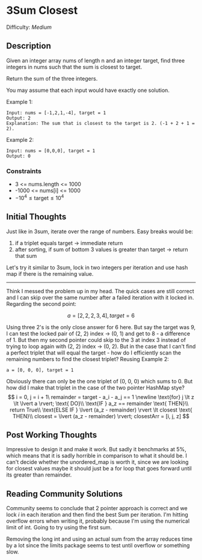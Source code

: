 # 3Sum Closest

Difficulty: *Medium*

## Description

Given an integer array nums of length n and an integer target, find three integers in nums such that the sum is closest to target.

Return the sum of the three integers.

You may assume that each input would have exactly one solution.

Example 1:

```text
Input: nums = [-1,2,1,-4], target = 1
Output: 2
Explanation: The sum that is closest to the target is 2. (-1 + 2 + 1 = 2).
```

Example 2:

```text
Input: nums = [0,0,0], target = 1
Output: 0
```

### Constraints

- 3 <= nums.length <= 1000
- -1000 <= nums[i] <= 1000
- ${-10}^4 \leq \text{target} \leq {10}^4$

## Initial Thoughts

Just like in 3sum, iterate over the range of numbers. Easy breaks would be:

  1. if a triplet equals target -> immediate return
  1. after sorting, if sum of bottom 3 values is greater than target -> return that sum

Let's try it similar to 3sum, lock in two integers per iteration and use hash map if there is the remaining value.

--------------

Think I messed the problem up in my head. The quick cases are still correct and I can skip over the same number after a failed iteration with it locked in.
Regarding the second point:

```math
a = [2, 2, 2, 3, 4], target = 6
```

Using three 2's is the only close answer for 6 here. But say the target was 9, I can test the locked pair of (2, 2) index -> (0, 1) and get to 8 - a difference of 1. But then my second pointer could skip to the 3 at index 3 instead of trying to loop again with (2, 2) index -> (0, 2).
But in the case that I can't find a perfect triplet that will equal the target - how do I efficiently scan the remaining numbers to find the closest triplet?
Reusing Example 2:

```text
a = [0, 0, 0], target = 1
```

Obviously there can only be the one triplet of (0, 0, 0) which sums to 0. But how did I make that triplet in the case of the two pointer HashMap stye?
$$
i = 0, j = i + 1\
remainder = target - a_i - a_j == 1
\newline
\text{for} j \lt z \lt \lvert a \rvert; \text{ DO}\\
\text{IF } a_z == remainder \text{ THEN}\\
return True\\
\text{ELSE IF } \lvert (a_z - remainder) \rvert \lt closest \text{ THEN}\\
closest = \lvert (a_z - remainder) \rvert;
closestArr = [i, j, z]
$$

## Post Working Thoughts

Impressive to design it and make it work. But sadly it benchmarks at 5%, which means that it is sadly horrible in comparison to what it should be.
I can't decide whether the unordered_map is worth it, since we are looking for closest values maybe it should just be a for loop that goes forward until its greater than remainder.

## Reading Community Solutions

Community seems to conclude that 2 pointer approach is correct and we lock $i$ in each iteration and then find the best Sum per iteration.
I'm hitting overflow errors when writing it, probably because I'm using the numerical limit of int. Going to try using the first sum.

Removing the long int and using an actual sum from the array reduces time by a lot since the limits package seems to test until overflow or something slow.
